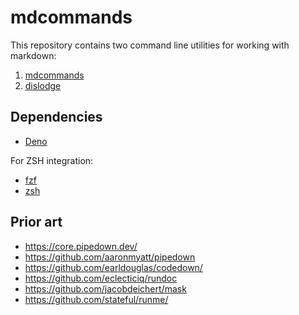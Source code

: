# mdcommands

This repository contains two command line utilities for working with markdown:

1. [mdcommands](./mdcommands/README.md)
2. [dislodge](./dislodge/README.md)

## Dependencies

- [Deno](https://deno.com/)

For ZSH integration:

- [fzf](https://junegunn.github.io/fzf/)
- [zsh](https://www.zsh.org/)

## Prior art

- <https://core.pipedown.dev/>
- <https://github.com/aaronmyatt/pipedown>
- <https://github.com/earldouglas/codedown/>
- <https://github.com/eclecticiq/rundoc>
- <https://github.com/jacobdeichert/mask>
- <https://github.com/stateful/runme/>

<!--
README.md
Copyright Keith Maxwell
SPDX-License-Identifier: CC0-1.0
-->
